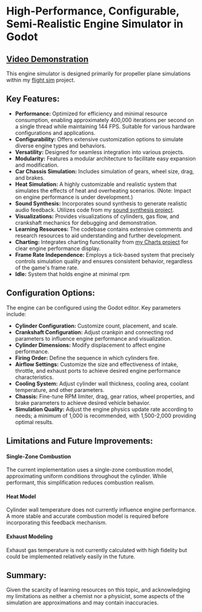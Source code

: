# High-Performance, Configurable, Semi-Realistic Engine Simulator in Godot

## [Video Demonstration](https://www.youtube.com/watch?v=1RHQCW3a_Tw)

This engine simulator is designed primarily for propeller plane simulations within my [flight sim](https://github.com/LeaveMyAlpaca/Flight-sim) project.

## Key Features:

-   **Performance:** Optimized for efficiency and minimal resource consumption, enabling approximately 400,000 iterations per second on a single thread while maintaining 144 FPS. Suitable for various hardware configurations and applications.
-   **Configurability:** Offers extensive customization options to simulate diverse engine types and behaviors.
-   **Versatility:** Designed for seamless integration into various projects.
-   **Modularity:** Features a modular architecture to facilitate easy expansion and modification.
-   **Car Chassis Simulation:** Includes simulation of gears, wheel size, drag, and brakes.
-   **Heat Simulation:** A highly customizable and realistic system that simulates the effects of heat and overheating scenarios. (Note: Impact on engine performance is under development.)
-   **Sound Synthesis:** Incorporates sound synthesis to generate realistic audio feedback. Utilizes code from my [sound synthesis project](https://github.com/LeaveMyAlpaca/soundSynthTest).
-   **Visualizations:** Provides visualizations of cylinders, gas flow, and crankshaft mechanics for debugging and demonstration.
-   **Learning Resources:** The codebase contains extensive comments and research resources to aid understanding and further development.
-   **Charting:** Integrates charting functionality from [my Charts project](https://github.com/FilipRuman/Charts) for clear engine performance display.
-   **Frame Rate Independence:** Employs a tick-based system that precisely controls simulation quality and ensures consistent behavior, regardless of the game's frame rate.
-   **Idle:** System that holds engine at minimal rpm

## Configuration Options:

The engine can be configured using the Godot editor. Key parameters include:

-   **Cylinder Configuration:** Customize count, placement, and scale.
-   **Crankshaft Configuration:** Adjust crankpin and connecting rod parameters to influence engine performance and visualization.
-   **Cylinder Dimensions:** Modify displacement to affect engine performance.
-   **Firing Order:** Define the sequence in which cylinders fire.
-   **Airflow Settings:** Customize the size and effectiveness of intake, throttle, and exhaust ports to achieve desired engine performance characteristics.
-   **Cooling System:** Adjust cylinder wall thickness, cooling area, coolant temperature, and other parameters.
-   **Chassis:** Fine-tune RPM limiter, drag, gear ratios, wheel properties, and brake parameters to achieve desired vehicle behavior.
-   **Simulation Quality:** Adjust the engine physics update rate according to needs; a minimum of 1,000 is recommended, with 1,500-2,000 providing optimal results.

## Limitations and Future Improvements:

#### Single-Zone Combustion

The current implementation uses a single-zone combustion model, approximating uniform conditions throughout the cylinder. While performant, this simplification reduces combustion realism.

#### Heat Model

Cylinder wall temperature does not currently influence engine performance. A more stable and accurate combustion model is required before incorporating this feedback mechanism.

#### Exhaust Modeling

Exhaust gas temperature is not currently calculated with high fidelity but could be implemented relatively easily in the future.

## Summary:

Given the scarcity of learning resources on this topic, and acknowledging my limitations as neither a chemist nor a physicist, some aspects of the simulation are approximations and may contain inaccuracies.
